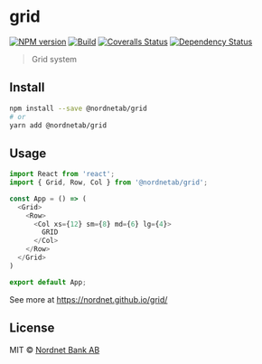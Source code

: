 # grid

[![NPM version][npm-image]][npm-url]
[![Build][travis-image]][travis-url]
[![Coveralls Status][coveralls-image]][coveralls-url]
[![Dependency Status][depstat-image]][depstat-url]

> Grid system

## Install

```sh
npm install --save @nordnetab/grid
# or
yarn add @nordnetab/grid
```

## Usage

```js
import React from 'react';
import { Grid, Row, Col } from '@nordnetab/grid';

const App = () => (
  <Grid>
    <Row>
      <Col xs={12} sm={8} md={6} lg={4}>
        GRID
      </Col>
    </Row>
  </Grid>
)

export default App;
```

See more at https://nordnet.github.io/grid/

## License

MIT © [Nordnet Bank AB](https://www.nordnet.se)

[npm-url]: https://npmjs.org/package/@nordnetab/grid
[npm-image]: https://img.shields.io/npm/v/@nordnetab/grid.svg?style=flat-square

[travis-url]: https://travis-ci.org/nordnet/grid
[travis-image]: https://img.shields.io/travis/nordnet/grid.svg?style=flat-square

[coveralls-url]: https://coveralls.io/r/nordnet/grid
[coveralls-image]: https://img.shields.io/coveralls/nordnet/grid.svg?style=flat-square

[depstat-url]: https://david-dm.org/nordnet/grid
[depstat-image]: https://david-dm.org/nordnet/grid.svg?style=flat-square
